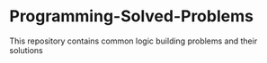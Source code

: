 # Programming-Solved-Problems
This repository contains common logic building problems and their solutions

